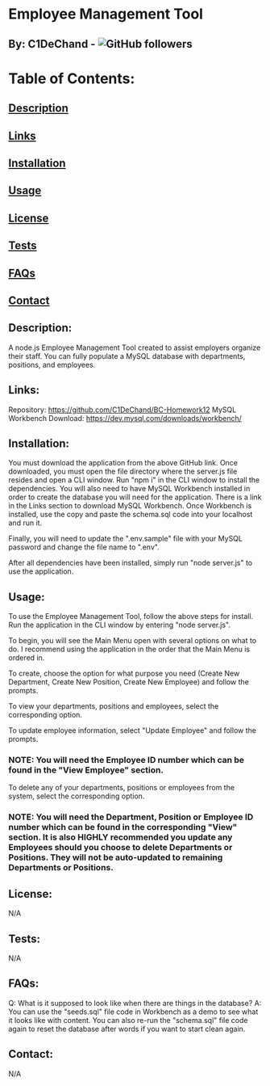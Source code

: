 # Employee Management Tool
## By: C1DeChand - ![GitHub followers](https://img.shields.io/github/followers/C1DeChand?label=Follow&style=social)


# Table of Contents:
## [Description](#description)
## [Links](#links)
## [Installation](#installation)
## [Usage](#usage)
## [License](#license)
## [Tests](#tests)
## [FAQs](#faqs)
## [Contact](#contact)

## Description: 
A node.js Employee Management Tool created to assist employers organize their staff. You can fully populate a MySQL database with departments, positions, and employees.

## Links:
Repository: https://github.com/C1DeChand/BC-Homework12
MySQL Workbench Download: https://dev.mysql.com/downloads/workbench/

## Installation:

You must download the application from the above GitHub link. Once downloaded, you must open the file directory where the server.js file resides and open a CLI window. Run "npm i" in the CLI window to install the dependencies. You will also need to have MySQL Workbench installed in order to create the database you will need for the application. There is a link in the Links section to download MySQL Workbench. Once Workbench is installed, use the copy and paste the schema.sql code into your localhost and run it.

Finally, you will need to update the ".env.sample" file with your MySQL password and change the file name to ".env".

After all dependencies have been installed, simply run "node server.js" to use the application.

## Usage:
To use the Employee Management Tool, follow the above steps for install. Run the application in the CLI window by entering "node server.js".

To begin, you will see the Main Menu open with several options on what to do. I recommend using the application in the order that the Main Menu is ordered in.

To create, choose the option for what purpose you need (Create New Department, Create New Position, Create New Employee) and follow the prompts.

To view your departments, positions and employees, select the corresponding option.

To update employee information, select "Update Employee" and follow the prompts.
### NOTE: You will need the Employee ID number which can be found in the "View Employee" section.

To delete any of your departments, positions or employees from the system, select the corresponding option.
### NOTE: You will need the Department, Position or Employee ID number which can be found in the corresponding "View" section. It is also HIGHLY recommended you update any Employees should you choose to delete Departments or Positions. They will not be auto-updated to remaining Departments or Positions.

## License:
N/A

## Tests:
N/A

## FAQs:
Q: What is it supposed to look like when there are things in the database?
A: You can use the "seeds.sql" file code in Workbench as a demo to see what it looks like with content. You can also re-run the "schema.sql" file code again to reset the database after words if you want to start clean again.

## Contact:
N/A